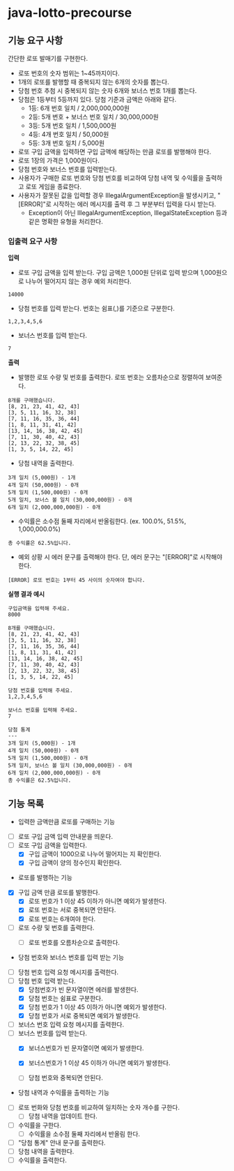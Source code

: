 # java-lotto-precourse
## 기능 요구 사항
간단한 로또 발매기를 구현한다.
- 로또 번호의 숫자 범위는 1~45까지이다.
- 1개의 로또를 발행할 때 중복되지 않는 6개의 숫자를 뽑는다.
- 당첨 번호 추첨 시 중복되지 않는 숫자 6개와 보너스 번호 1개를 뽑는다.
- 당첨은 1등부터 5등까지 있다. 당첨 기준과 금액은 아래와 같다.
  - 1등: 6개 번호 일치 / 2,000,000,000원
  - 2등: 5개 번호 + 보너스 번호 일치 / 30,000,000원
  - 3등: 5개 번호 일치 / 1,500,000원
  - 4등: 4개 번호 일치 / 50,000원
  - 5등: 3개 번호 일치 / 5,000원
- 로또 구입 금액을 입력하면 구입 금액에 해당하는 만큼 로또를 발행해야 한다.
- 로또 1장의 가격은 1,000원이다.
- 당첨 번호와 보너스 번호를 입력받는다.
- 사용자가 구매한 로또 번호와 당첨 번호를 비교하여 당첨 내역 및 수익률을 출력하고 로또 게임을 종료한다.
- 사용자가 잘못된 값을 입력할 경우 IllegalArgumentException을 발생시키고, "[ERROR]"로 시작하는 에러 메시지를 출력 후 그 부분부터 입력을 다시 받는다. 
  - Exception이 아닌 IllegalArgumentException, IllegalStateException 등과 같은 명확한 유형을 처리한다.

### 입출력 요구 사항
**입력**
- 로또 구입 금액을 입력 받는다. 구입 금액은 1,000원 단위로 입력 받으며 1,000원으로 나누어 떨어지지 않는 경우 예외 처리한다.
```
14000
```
- 당첨 번호를 입력 받는다. 번호는 쉼표(,)를 기준으로 구분한다.
```
1,2,3,4,5,6
```
- 보너스 번호를 입력 받는다.
```
7
```

**출력**
- 발행한 로또 수량 및 번호를 출력한다. 로또 번호는 오름차순으로 정렬하여 보여준다.
```
8개를 구매했습니다.
[8, 21, 23, 41, 42, 43] 
[3, 5, 11, 16, 32, 38] 
[7, 11, 16, 35, 36, 44] 
[1, 8, 11, 31, 41, 42] 
[13, 14, 16, 38, 42, 45] 
[7, 11, 30, 40, 42, 43] 
[2, 13, 22, 32, 38, 45] 
[1, 3, 5, 14, 22, 45]
```
- 당첨 내역을 출력한다.
```
3개 일치 (5,000원) - 1개
4개 일치 (50,000원) - 0개
5개 일치 (1,500,000원) - 0개
5개 일치, 보너스 볼 일치 (30,000,000원) - 0개
6개 일치 (2,000,000,000원) - 0개
```
- 수익률은 소수점 둘째 자리에서 반올림한다. (ex. 100.0%, 51.5%, 1,000,000.0%)
```
총 수익률은 62.5%입니다.
```
- 예외 상황 시 에러 문구를 출력해야 한다. 단, 에러 문구는 "[ERROR]"로 시작해야 한다.
```
[ERROR] 로또 번호는 1부터 45 사이의 숫자여야 합니다.
```

**실행 결과 예시**
```
구입금액을 입력해 주세요.
8000

8개를 구매했습니다.
[8, 21, 23, 41, 42, 43] 
[3, 5, 11, 16, 32, 38] 
[7, 11, 16, 35, 36, 44] 
[1, 8, 11, 31, 41, 42] 
[13, 14, 16, 38, 42, 45] 
[7, 11, 30, 40, 42, 43] 
[2, 13, 22, 32, 38, 45] 
[1, 3, 5, 14, 22, 45]

당첨 번호를 입력해 주세요.
1,2,3,4,5,6

보너스 번호를 입력해 주세요.
7

당첨 통계
---
3개 일치 (5,000원) - 1개
4개 일치 (50,000원) - 0개
5개 일치 (1,500,000원) - 0개
5개 일치, 보너스 볼 일치 (30,000,000원) - 0개
6개 일치 (2,000,000,000원) - 0개
총 수익률은 62.5%입니다.
```

## 기능 목록
- 입력한 금액만큼 로또를 구매하는 기능
- [ ] 로또 구입 금액 입력 안내문을 띄운다.
- [ ] 로또 구입 금액을 입력한다.
  - [X] 구입 금액이 1000으로 나누어 떨어지는 지 확인한다.
  - [X] 구입 금액이 양의 정수인지 확인한다.

- 로또를 발행하는 기능
- [X] 구입 금액 만큼 로또를 발행한다.
  - [X] 로또 번호가 1 이상 45 이하가 아니면 예외가 발생한다.
  - [X] 로또 번호는 서로 중복되면 안된다.
  - [X] 로또 번호는 6개여야 한다.
- [ ] 로또 수량 및 번호를 출력한다.
  - [ ] 로또 번호를 오름차순으로 출력한다.


- 당첨 번호와 보너스 번호를 입력 받는 기능
- [ ] 당첨 번호 입력 요청 메시지를 출력한다.
- [ ] 당첨 번호 입력 받는다.
  - [X] 당첨번호가 빈 문자열이면 에러를 발생한다.
  - [X] 당첨 번호는 쉼표로 구분한다.
  - [X] 당첨 번호가 1 이상 45 이하가 아니면 예외가 발생한다.
  - [X] 당첨 번호가 서로 중복되면 예외가 발생한다.
- [ ] 보너스 번호 입력 요청 메시지를 출력한다.
- [ ] 보너스 번호를 입력 받는다.
  - [X] 보너스번호가 빈 문자열이면 예외가 발생한다.
  - [X] 보너스번호가 1 이상 45 이하가 아니면 예외가 발생한다.
  - [ ] 당첨 번호와 중복되면 안된다.


- 당첨 내역과 수익률을 출력하는 기능
- [ ] 로또 번화와 당첨 번호를 비교하여 일치하는 숫자 개수를 구한다.
  - [ ] 당첨 내역을 업데이트 한다.
- [ ] 수익률을 구한다.
  - [ ] 수익률을 소수점 둘째 자리에서 반올림 한다.
- [ ] "당첨 통계" 안내 문구를 출력한다. 
- [ ] 당첨 내역을 출력한다.
- [ ] 수익률을 출력한다.